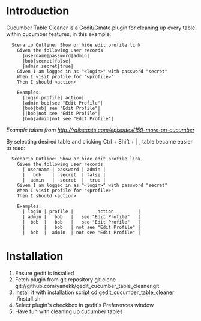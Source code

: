Introduction
============

Cucumber Table Cleaner is a Gedit/Gmate plugin for cleaning up every table within cucumber features, in this example:

      Scenario Outline: Show or hide edit profile link
        Given the following user records
          |username|password|admin|
          |bob|secret|false|
          |admin|secret|true|
        Given I am logged in as "<login>" with password "secret"
        When I visit profile for "<profile>"
        Then I should <action>

        Examples:
          |login|profile| action|
          |admin|bob|see "Edit Profile"|
          |bob|bob| see "Edit Profile"|
          ||bob|not see "Edit Profile"|
          |bob|admin|not see "Edit Profile"|

*Example taken from http://railscasts.com/episodes/159-more-on-cucumber*

By selecting desired table and clicking Ctrl + Shift + | , table became easier to read:

      Scenario Outline: Show or hide edit profile link
        Given the following user records
          | username | password | admin |
          |   bob    |  secret  | false |
          |  admin   |  secret  |  true |
        Given I am logged in as "<login>" with password "secret"
        When I visit profile for "<profile>"
        Then I should <action>

        Examples:
          | login | profile |         action         |
          | admin |   bob   |   see "Edit Profile"   |
          |  bob  |   bob   |   see "Edit Profile"   |
          |       |   bob   | not see "Edit Profile" |
          |  bob  |  admin  | not see "Edit Profile" |

Installation
============
1. Ensure gedit is installed
2. Fetch plugin from git repository
    git clone git://github.com/yanekk/gedit_cucumber_table_cleaner.git
3. Install it with installation script
    cd gedit_cucumber_table_cleaner
    ./install.sh
4. Select plugin's checkbox in gedit's Preferences window
5. Have fun with cleaning up cucumber tables

